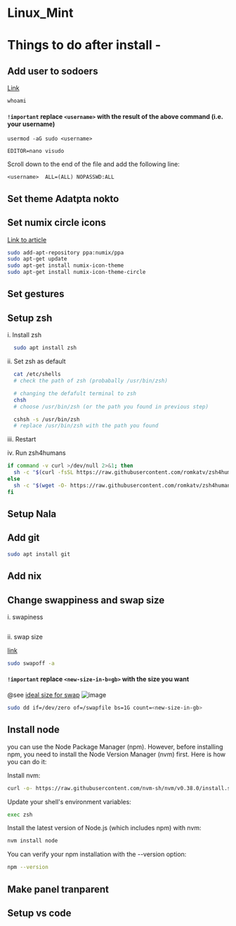 # Linux_Mint

# Things to do after install -

## Add user to sodoers

[Link](https://linuxize.com/post/how-to-add-user-to-sudoers-in-ubuntu/)

```
whoami
```
#### **`!important`** replace `<username>` with the result of the above command (i.e. your username)

```
usermod -aG sudo <username>
```

```
EDITOR=nano visudo
```

Scroll down to the end of the file and add the following line:

```
<username>  ALL=(ALL) NOPASSWD:ALL
```

## Set theme Adatpta nokto
## Set numix circle icons

[Link to article](https://www.ubuntupit.com/install-numix-circle-icon-theme-ubuntu-linux-mint-fedora-desktop-environment/)

```.sh
sudo add-apt-repository ppa:numix/ppa
sudo apt-get update
sudo apt-get install numix-icon-theme
sudo apt-get install numix-icon-theme-circle
```

## Set gestures


## Setup zsh

i. Install zsh
```.sh
  sudo apt install zsh
```
ii. Set zsh as default 
```.sh
  cat /etc/shells
  # check the path of zsh (probabally /usr/bin/zsh) 

  # changing the defafult terminal to zsh
  chsh
  # choose /usr/bin/zsh (or the path you found in previous step)

  cshsh -s /usr/bin/zsh
  # replace /usr/bin/zsh with the path you found
```
iii. Restart

iv. Run zsh4humans
```.sh
if command -v curl >/dev/null 2>&1; then
  sh -c "$(curl -fsSL https://raw.githubusercontent.com/romkatv/zsh4humans/v5/install)"
else
  sh -c "$(wget -O- https://raw.githubusercontent.com/romkatv/zsh4humans/v5/install)"
fi
```
## Setup Nala

## Add git

```.sh
sudo apt install git
```

## Add nix


## Change swappiness and swap size

i. swapiness
```

```
ii. swap size

[link](https://arcolinux.com/how-to-increase-the-size-of-your-swapfile/)

```.sh
sudo swapoff -a
```

#### **`!important`** replace `<new-size-in-b=gb>` with the size you want

@see [ideal size for swap](https://arcolinux.com/how-to-increase-the-size-of-your-swapfile/)
![image](https://github.com/Ayush-kathayat/Linux_Mint/assets/110550492/e1666675-3de9-4943-8919-fced0abf7ce8)

```.sh
sudo dd if=/dev/zero of=/swapfile bs=1G count=<new-size-in-gb>
```


## Install node
 you can use the Node Package Manager (npm). However, before installing npm, you need to install the Node Version Manager (nvm) first. Here is how you can do it:

Install nvm:
```.sh
curl -o- https://raw.githubusercontent.com/nvm-sh/nvm/v0.38.0/install.sh | zsh
```

Update your shell's environment variables:

```.sh
exec zsh
```

Install the latest version of Node.js (which includes npm) with nvm:

```.sh
nvm install node
```

You can verify your npm installation with the --version option:

```.sh
npm --version
```

## Make panel tranparent

## Setup vs code



